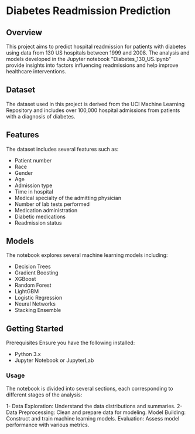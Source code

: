 # Diabetes Readmission Prediction

## Overview
This project aims to predict hospital readmission for patients with diabetes using data from 130 US hospitals between 1999 and 2008. 
The analysis and models developed in the Jupyter notebook "Diabetes_130_US.ipynb" provide insights into factors influencing readmissions and help improve healthcare interventions.

## Dataset
The dataset used in this project is derived from the UCI Machine Learning Repository and includes over 100,000 hospital admissions from patients with a diagnosis of diabetes.


## Features
The dataset includes several features such as:
- Patient number
- Race
- Gender
- Age
- Admission type
- Time in hospital
- Medical specialty of the admitting physician
- Number of lab tests performed
- Medication administration
- Diabetic medications
- Readmission status

## Models
The notebook explores several machine learning models including:
- Decision Trees
- Gradient Boosting
- XGBoost
- Random Forest
- LightGBM
- Logistic Regression
- Neural Networks
- Stacking Ensemble


## Getting Started
Prerequisites
Ensure you have the following installed:
- Python 3.x
- Jupyter Notebook or JupyterLab

### Usage
The notebook is divided into several sections, each corresponding to different stages of the analysis:

1- Data Exploration: Understand the data distributions and summaries.
2- Data Preprocessing: Clean and prepare data for modeling.
Model Building: Construct and train machine learning models.
Evaluation: Assess model performance with various metrics.
